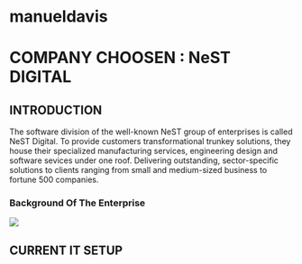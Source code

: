 # manueldavis

# COMPANY CHOOSEN : NeST DIGITAL

## INTRODUCTION

The software division of the well-known NeST group of enterprises is called NeST Digital. 
To provide customers transformational trunkey solutions, they house their specialized manufacturing services, 
engineering design and software sevices under one roof. Delivering outstanding, sector-specific
solutions to clients ranging from small and medium-sized business to fortune 500 companies.




### **Background Of The Enterprise**
<p>
<img src="C:\Users\91944\Downloads\infrastructure.png">
</p>





## CURRENT IT SETUP






